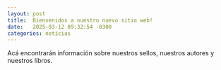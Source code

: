 ```yaml
---
layout: post
title:  Bienvenidos a nuestro nuevo sitio web!
date:   2025-03-12 09:32:54 -0300
categories: noticias 
---
```


Acá encontrarán información sobre nuestros sellos, nuestros autores y nuestros libros.
